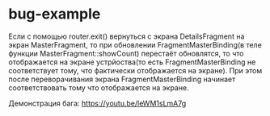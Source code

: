 # bug-example

Если с помощью router.exit() вернуться с экрана DetailsFragment на экран MasterFragment, то при обновлении FragmentMasterBinding(в теле функции MasterFragment::showCount) перестаёт обновлятся, то что отображается на экране устрйоства(то есть FragmentMasterBinding не соответствует тому, что фактически отображается на экране). При этом после переворачивания экрана FragmentMasterBinding начинает соответствовать тому что отображается на экране.

Демонстрация бага: https://youtu.be/leWM1sLmA7g
